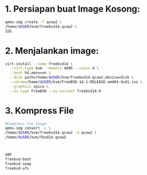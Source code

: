 # 1. Persiapan buat Image Kosong:
```sh
qemu-img create -f qcow2 \
/home/$USER/kvm/freebsd14.qcow2 \
32G
```

# 2. Menjalankan image:

```sh
virt-install --name freebsd14 \
  --virt-type kvm --memory 4096 --vcpus 4 \
  --boot hd,menu=on \
  --disk path=/home/$USER/kvm/freebsd14.qcow2,device=disk \
  --cdrom=/home/$USER/kvm/FreeBSD-14.1-RELEASE-amd64-dvd1.iso \
  --graphics spice \
  --os-type FreeBSD --os-variant freebsd14.0
```

# 3. Kompress File
```sh
#Compress the Image
qemu-img convert -c \
/home/$USER/kvm/freebsd14.qcow2 -O qcow2 \
/home/$USER/kvm/fbsd14.qcow2



GBP
freebsd-boot
freebsd-swap
freebsd-ufs